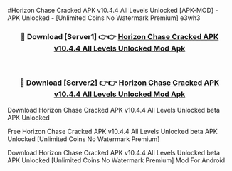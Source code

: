 #Horizon Chase Cracked APK v10.4.4 All Levels Unlocked [APK-MOD] - APK Unlocked - [Unlimited Coins No Watermark Premium] e3wh3



<div align="center">

<h3>🔴 Download [Server1] 👉👉 <a href="https://momento.my/?title=Horizon_Chase_Cracked_APK_v10.4.4_All_Levels_Unlocked">Horizon Chase Cracked APK v10.4.4 All Levels Unlocked Mod Apk</a></h3><br>

<h3>🔴 Download [Server2] 👉👉 <a href="https://momento.my/?title=Horizon_Chase_Cracked_APK_v10.4.4_All_Levels_Unlocked">Horizon Chase Cracked APK v10.4.4 All Levels Unlocked Mod Apk</a></h3>
</div>



Download Horizon Chase Cracked APK v10.4.4 All Levels Unlocked beta APK Unlocked

Free Horizon Chase Cracked APK v10.4.4 All Levels Unlocked beta APK Unlocked [Unlimited Coins No Watermark Premium]

Download Horizon Chase Cracked APK v10.4.4 All Levels Unlocked beta APK Unlocked [Unlimited Coins No Watermark Premium] Mod For Android
